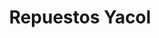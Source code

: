 ---
title: "Repuestos Yacol"
url: /santo-domingo-este/repuestos-yacol/
shop: piezas de automóviles
---